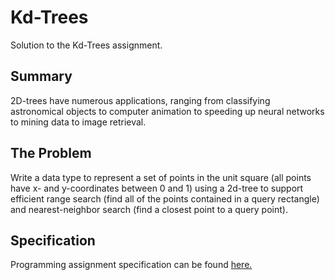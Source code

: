 # Kd-Trees
Solution to the Kd-Trees assignment.

## Summary
2D-trees have numerous applications, ranging from classifying astronomical objects to computer animation to speeding up neural networks to mining data to image retrieval.

## The Problem
Write a data type to represent a set of points in the unit square (all points have x- and y-coordinates between 0 and 1) using a 2d-tree to support efficient range search (find all of the points contained in a query rectangle) and nearest-neighbor search (find a closest point to a query point).

## Specification
Programming assignment specification can be found [here.](https://coursera.cs.princeton.edu/algs4/assignments/kdtree/specification.php)
